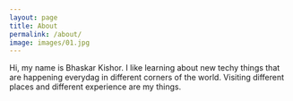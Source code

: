 ```yaml
---
layout: page
title: About
permalink: /about/
image: images/01.jpg
---
```


Hi, my name is Bhaskar Kishor. I like learning about new techy things that are happening everydag in different corners of the world. Visiting different places and different experience are my things.
